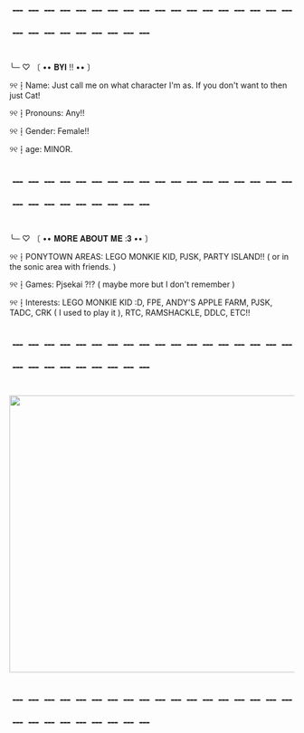 # ﹉﹉﹉﹉﹉﹉﹉﹉﹉﹉﹉﹉﹉﹉﹉﹉﹉﹉﹉﹉﹉﹉﹉﹉﹉﹉﹉


╰─ ♡  〔  •• 𝐁𝐘𝐈 !! •• 〕

୨୧┇Name: Just call me on what character I'm as.
If you don't want to then just Cat!


୨୧┇Pronouns: Any!!

୨୧┇Gender: Female!!

୨୧┇age: MINOR.


# ﹉﹉﹉﹉﹉﹉﹉﹉﹉﹉﹉﹉﹉﹉﹉﹉﹉﹉﹉﹉﹉﹉﹉﹉﹉﹉﹉

╰─ ♡  〔  •• 𝐌𝐎𝐑𝐄 𝐀𝐁𝐎𝐔𝐓 𝐌𝐄 :𝟑 •• 〕

୨୧┇PONYTOWN AREAS: LEGO MONKIE KID, PJSK, PARTY ISLAND!! 
( or in the sonic area with friends. )


୨୧┇Games: Pjsekai ?!? ( maybe more but I don't remember )

୨୧┇Interests: LEGO MONKIE KID :D, FPE, ANDY'S APPLE FARM, PJSK, TADC, 
CRK ( I used to play it ), RTC, RAMSHACKLE, DDLC, ETC!!


# ﹉﹉﹉﹉﹉﹉﹉﹉﹉﹉﹉﹉﹉﹉﹉﹉﹉﹉﹉﹉﹉﹉﹉﹉﹉﹉﹉

<img src="https://file.garden/ZpIU1tGnsnK0DChu/YAY.png" width="990" height="490" />


# ﹉﹉﹉﹉﹉﹉﹉﹉﹉﹉﹉﹉﹉﹉﹉﹉﹉﹉﹉﹉﹉﹉﹉﹉﹉﹉﹉
